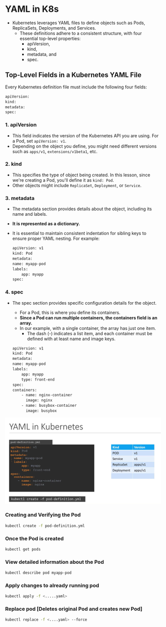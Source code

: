 # YAML in K8s
-   Kubernetes leverages YAML files to define objects such as Pods, ReplicaSets, Deployments, and Services.
    -   These definitions adhere to a consistent structure, with four essential top-level properties: 
        -   apiVersion, 
        -   kind, 
        -   metadata, and 
        -   spec.

## Top-Level Fields in a Kubernetes YAML File
Every Kubernetes definition file must include the following four fields:
```bash
apiVersion:
kind:
metadata:
spec:
```

### 1.  apiVersion
-   This field indicates the version of the Kubernetes API you are using. For a Pod, set ```apiVersion: v1```. 
-   Depending on the object you define, you might need different versions such as ```apps/v1```, ```extensions/v1beta1```, etc.

### 2. kind
-   This specifies the type of object being created. In this lesson, since we're creating a Pod, you'll define it as ```kind: Pod```. 
-   Other objects might include ```ReplicaSet```, ```Deployment```, or ```Service```.

### 3. metadata
-   The metadata section provides details about the object, including its name and labels. 
-   **It is represented as a dictionary.**
-   It is essential to maintain consistent indentation for sibling keys to ensure proper YAML nesting. For example:

    ```bash
    apiVersion: v1
    kind: Pod
    metadata:
    name: myapp-pod
    labels:
        app: myapp
    spec:
    ```

### 4. spec
-   The spec section provides specific configuration details for the object. 
    -   For a Pod, this is where you define its containers. 
    -   **Since a Pod can run multiple containers, the containers field is an array.** 
    -   In our example, with a single container, the array has just one item. 
        -   The dash (-) indicates a list item, and each container must be defined with at least name and image keys.

    ```bash
    apiVersion: v1
    kind: Pod
    metadata:
    name: myapp-pod
    labels:
        app: myapp
        type: front-end
    spec:
    containers:
        - name: nginx-container
          image: nginx
        - name: busybox-container
          image: busybox

    ```

![K8 YML](../../images/kubernetes_yaml1.png)


### Creating and Verifying the Pod

```bash
kubectl create -f pod-definition.yml
```

### Once the Pod is created
```bash
kubectl get pods
```

### View detailed information about the Pod
```bash
kubectl describe pod myapp-pod
```

### Apply changes to already running pod
```bash
kubectl apply -f <.....yaml>
```

### Replace pod [Deletes original Pod  and creates new Pod]
```bash
kubectl replace -f <....yaml> --force
```